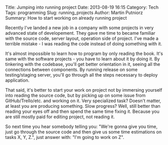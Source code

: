 Title: Jumping into running project
Date: 2013-08-19 16:15
Category: Tech
Tags: programming
Slug: running_projects
Author: Martin Putniorz
Summary: How to start working on already running project

Recently I've landed a new job in a company with some projects in very advanced state of developement. They gave me time to became familiar with the source code, server layout, operation side of project. I've made a terrible mistake - I was reading the code instead of doing something with it.

It's almost impossible to learn how to program by only reading the book. It's same with the software projects - you have to learn about it by doing it. By tinkering with the codebase, you'll get better orientation in it, seeing all the connections between components. By running release on some testing/staging server, you'll go through all the steps necessary to deploy application.

That said, it's better to start your work on project not by immersing yourself into reading the source code, but by picking up on some issue from GitHub/Trello/etc. and working on it. Very specialized task? Doesn't matter, at least you are producing something. Slow progress? Well, still better than reading your eyes off and then spend the same time fixing it. Because you are still mostly paid for editing project, not reading it.

So next time you hear somebody telling you: "We're gonna give you time, just go through the source code and then give us some time estimations on tasks X, Y, Z.", just answer with: "I'm going to work on Z".